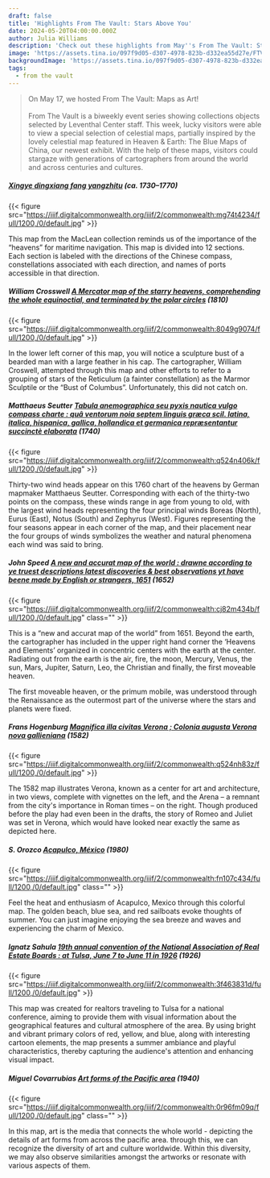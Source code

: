 ```yaml
---
draft: false
title: 'Highlights From The Vault: Stars Above You'
date: 2024-05-20T04:00:00.000Z
author: Julia Williams
description: 'Check out these highlights from May''s From The Vault: Stars Above You'
image: 'https://assets.tina.io/097f9d05-d307-4978-823b-d332ea55d27e/FTV.png'
backgroundImage: 'https://assets.tina.io/097f9d05-d307-4978-823b-d332ea55d27e/FTV.png'
tags:
  - from the vault
---
```


> On May 17, we hosted From The Vault: Maps as Art! \
> \
> From The Vault is a biweekly event series showing collections objects selected by Leventhal Center staff. This week, lucky visitors were able to view a special selection of celestial maps, partially inspired by the lovely celestial map featured in Heaven & Earth: The Blue Maps of China, our newest exhibit. With the help of these maps, visitors could stargaze with generations of cartographers from around the world and across centuries and cultures.

##### [Xingye dingxiang fang yangzhitu](https://collections.leventhalmap.org/search/commonwealth:k356cn73g) (ca. 1730–1770)

{{< figure src="https://iiif.digitalcommonwealth.org/iiif/2/commonwealth:mg74t4234/full/1200,/0/default.jpg" >}}

This map from the MacLean collection reminds us of the importance of the “heavens” for maritime navigation. This map is divided into 12 sections. Each section is labeled with the directions of the Chinese compass, constellations associated with each direction, and names of ports accessible in that direction. 

##### William Crosswell [A Mercator map of the starry heavens, comprehending the whole equinoctial, and terminated by the polar circles](https://collections.leventhalmap.org/search/commonwealth:8049g906v) (1810)

{{< figure src="https://iiif.digitalcommonwealth.org/iiif/2/commonwealth:8049g9074/full/1200,/0/default.jpg" >}}

In the lower left corner of this map, you will notice a sculpture bust of a bearded man with a large feather in his cap. The cartographer, William Croswell, attempted through this map and other efforts to refer to a grouping of stars of the Reticulum (a fainter constellation) as the Marmor Sculptile or the “Bust of Columbus”. Unfortunately, this did not catch on.

##### Matthaeus Seutter [Tabula anemographica seu pyxis nautica vulgo compass charte : quâ ventorum noia septem linguis græca scil. latina, italica, hispanica, gallica, hollandica et germanica repræsentantur succinctè elaborata](https://collections.leventhalmap.org/search/commonwealth:q524n4059) (1740)

{{< figure src="https://iiif.digitalcommonwealth.org/iiif/2/commonwealth:q524n406k/full/1200,/0/default.jpg" >}}

Thirty-two wind heads appear on this 1760 chart of the heavens by German mapmaker Matthaeus Seutter. Corresponding with each of the thirty-two points on the compass, these winds range in age from young to old, with the largest wind heads representing the four principal winds Boreas (North), Eurus (East), Notus (South) and Zephyrus (West). Figures representing the four seasons appear in each corner of the map, and their placement near the four groups of winds symbolizes the weather and natural phenomena each wind was said to bring.

##### John Speed [A new and accurat map of the world : drawne according to ye truest descriptions latest discoveries & best observations yt have beene made by English or strangers, 1651](https://collections.leventhalmap.org/search/commonwealth:cj82m4332) (1652)

{{< figure src="https://iiif.digitalcommonwealth.org/iiif/2/commonwealth:cj82m434b/full/1200,/0/default.jpg" class="" >}}

This is a “new and accurat map of the world” from 1651. Beyond the earth, the cartographer has included in the upper right hand corner the ‘Heavens and Elements’ organized in concentric centers with the earth at the center. Radiating out from the earth is the air, fire, the moon, Mercury, Venus, the sun, Mars, Jupiter, Saturn, Leo, the Christian and finally, the first moveable heaven. 


The first moveable heaven, or the primum mobile, was understood through the Renaissance as the outermost part of the universe where the stars and planets were fixed. 

##### Frans Hogenburg [Magnifica illa civitas Verona ; Colonia augusta Verona nova gallieniana](https://collections.leventhalmap.org/search/commonwealth:q524n390w) (1582)

{{< figure src="https://iiif.digitalcommonwealth.org/iiif/2/commonwealth:q524nh83z/full/1200,/0/default.jpg" >}}

The 1582 map illustrates Verona, known as a center for art and architecture, in two views, complete with vignettes on the left, and the Arena – a remnant from the city's importance in Roman times – on the right. Though produced before the play had even been in the drafts, the story of Romeo and Juliet was set in Verona, which would have looked near exactly the same as depicted here.

##### S. Orozco [Acapulco, México](https://collections.leventhalmap.org/search/commonwealth:fn107c42v) (1980)

{{< figure src="https://iiif.digitalcommonwealth.org/iiif/2/commonwealth:fn107c434/full/1200,/0/default.jpg" class="" >}}

Feel the heat and enthusiasm of Acapulco, Mexico through this colorful map. The golden beach, blue sea, and red sailboats evoke thoughts of summer. You can just imagine enjoying the sea breeze and waves and experiencing the charm of Mexico.

##### Ignatz Sahula [19th annual convention of the National Association of Real Estate Boards : at Tulsa, June 7 to June 11 in 1926](https://collections.leventhalmap.org/search/commonwealth:3f4638304) (1926)

{{< figure src="https://iiif.digitalcommonwealth.org/iiif/2/commonwealth:3f463831d/full/1200,/0/default.jpg" >}}

This map was created for realtors traveling to Tulsa for a national conference, aiming to provide them with visual information about the geographical features and cultural atmosphere of the area. By using bright and vibrant primary colors of red, yellow, and blue, along with interesting cartoon elements, the map presents a summer ambiance and playful characteristics, thereby capturing the audience's attention and enhancing visual impact.

##### Miguel Covarrubias [Art forms of the Pacific area](https://collections.leventhalmap.org/search/commonwealth:0r96fm08f) (1940)

{{< figure src="https://iiif.digitalcommonwealth.org/iiif/2/commonwealth:0r96fm09q/full/1200,/0/default.jpg" class="" >}}

In this map, art is the media that connects the whole world - depicting the details of art forms from across the pacific area. through this, we can recognize the diversity of art and culture worldwide. Within this diversity, we may also observe similarities amongst the artworks or resonate with various aspects of them.
